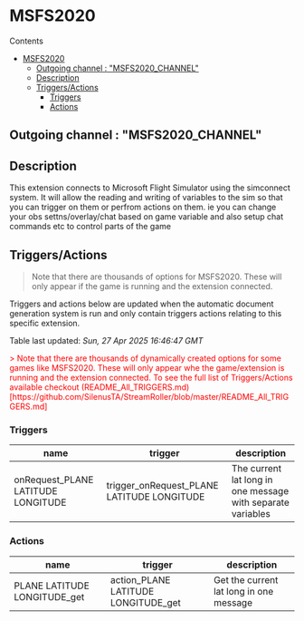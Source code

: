 <!-- this file will be auto updated for triggers and actions when the apidocs automatic
document builder is run.
To have the triggers and actions inserted do not remove the tags 'ReplaceTAGFor...' below
To run go to 'StreamRoller\docs\apidocs' and run 'node readmebuilder.mjs'
The script will parse files in the extensions directory looking for "triggersandactions ="
if found it will attempt to load hte file and use the exported 'triggersandactions' variable
to create the tables shown in the parsed README.md files
This was the only way I could find to autoupdate the triggers and actions lists
 -->
 # MSFS2020
Contents
- [MSFS2020](#msfs2020)
  - [Outgoing channel : "MSFS2020\_CHANNEL"](#outgoing-channel--msfs2020_channel)
  - [Description](#description)
  - [Triggers/Actions](#triggersactions)
    - [Triggers](#triggers)
    - [Actions](#actions)
## Outgoing channel : "MSFS2020_CHANNEL"
## Description
This extension connects to Microsoft Flight Simulator using the simconnect system. 
It will allow the reading and writing of variables to the sim so that you can trigger on them or perfrom actions on them.
ie you can change your obs settns/overlay/chat based on game variable and also setup chat commands etc to control parts of the game
## Triggers/Actions
<div style="color:red">

> Note that there are thousands of options for MSFS2020. These will only appear if the game is
running and the extension connected.
</div>


Triggers and actions below are updated when the automatic document generation system is run and only contain triggers actions relating to this specific extension.

Table last updated: *Sun, 27 Apr 2025 16:46:47 GMT*
                        

<div style='color:red'>
                        > Note that there are thousands of dynamically created options for some games like MSFS2020. These will only appear whe the game/extension is running and the extension connected.
                        To see the full list of Triggers/Actions available checkout (README_All_TRIGGERS.md)[https://github.com/SilenusTA/StreamRoller/blob/master/README_All_TRIGGERS.md]</div>

### Triggers

| name | trigger | description |
| --- | --- | --- |
| onRequest_PLANE LATITUDE LONGITUDE | trigger_onRequest_PLANE LATITUDE LONGITUDE | The current lat long in one message with separate variables |

### Actions

| name | trigger | description |
| --- | --- | --- |
| PLANE LATITUDE LONGITUDE_get | action_PLANE LATITUDE LONGITUDE_get | Get the current lat long in one message |
